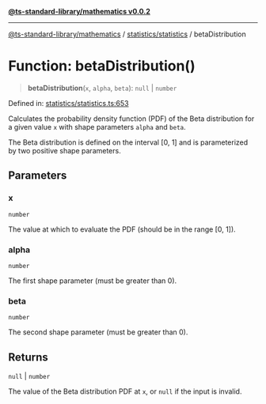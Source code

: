 [**@ts-standard-library/mathematics v0.0.2**](../../../README.md)

***

[@ts-standard-library/mathematics](../../../README.md) / [statistics/statistics](../README.md) / betaDistribution

# Function: betaDistribution()

> **betaDistribution**(`x`, `alpha`, `beta`): `null` \| `number`

Defined in: [statistics/statistics.ts:653](https://github.com/gabaudette/ts-stdlib/blob/725aff52e6f28b9942b278b955914b3ace9f325c/packages/mathematics/src/statistics/statistics.ts#L653)

Calculates the probability density function (PDF) of the Beta distribution for a given value `x`
with shape parameters `alpha` and `beta`.

The Beta distribution is defined on the interval [0, 1] and is parameterized by two positive shape parameters.

## Parameters

### x

`number`

The value at which to evaluate the PDF (should be in the range [0, 1]).

### alpha

`number`

The first shape parameter (must be greater than 0).

### beta

`number`

The second shape parameter (must be greater than 0).

## Returns

`null` \| `number`

The value of the Beta distribution PDF at `x`, or `null` if the input is invalid.

